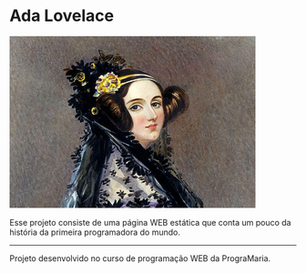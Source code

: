 # Ada Lovelace

![Ada Lovelace](./img/adaPintura.png)


Esse projeto consiste de uma página WEB estática que conta um pouco da história da primeira programadora do mundo.

---

Projeto desenvolvido no curso de programação WEB da PrograMaria.
